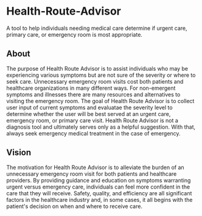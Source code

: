 # Health-Route-Advisor
A tool to help individuals needing medical care determine if urgent care, primary care, or emergency room is most appropriate.

## **About**
The purpose of Health Route Advisor is to assist individuals who may be experiencing various symptoms but are not sure of the severity or where to seek care. Unnecessary emergency room visits cost both patients and healthcare organizations in many different ways. For non-emergent symptoms and illnesses there are many resources and alternatives to visiting the emergency room. The goal of Health Route Advisor is to collect user input of current symptoms and evaluatae the severity level to determine whether the user will be best served at an urgent care, emergency room, or primary care visit. Health Route Advisor is not a diagnosis tool and ultimately serves only as a helpful suggestion. With that, always seek emergency medical treatment in the case of emergency.

## **Vision**
The motivation for Health Route Advisor is to alleviate the burden of an unnecessary emergency room visit for both patients and healthcare providers. By providing guidance and education on symptoms warranting urgent versus emergency care, individuals can feel more confident in the care that they will receive. Safety, quality, and efficiency are all significant factors in the healthcare industry and, in some cases, it all begins with the patient's decision on when and where to receive care.  
